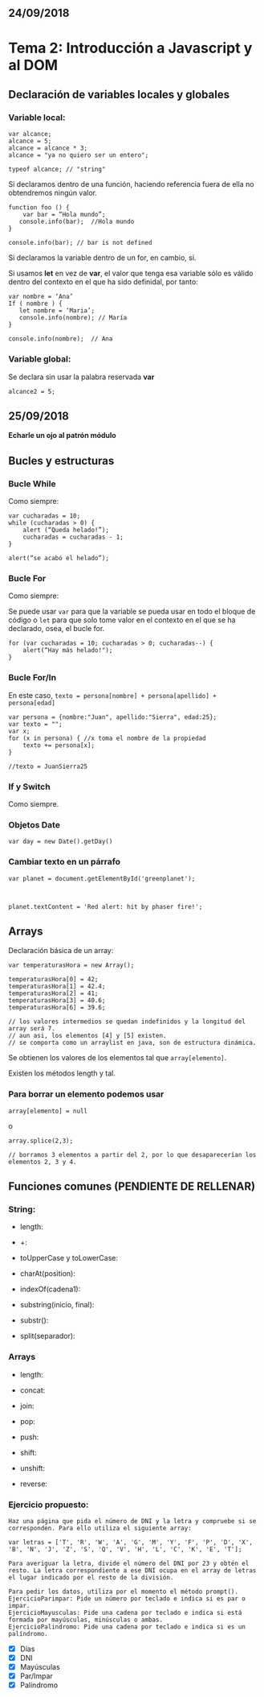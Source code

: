 ## 24/09/2018

# Tema 2: Introducción a Javascript y al DOM

## Declaración de variables locales y globales

### Variable local:

```
var alcance;
alcance = 5;
alcance = alcance * 3;
alcance = "ya no quiero ser un entero"; 

typeof alcance; // "string"
```

Si declaramos dentro de una función, haciendo referencia fuera de ella no obtendremos ningún valor.

```
function foo () {
    var bar = “Hola mundo”;
   console.info(bar);  //Hola mundo
}

console.info(bar); // bar is not defined
```

Si declaramos la variable dentro de un for, en cambio, sí.

Si usamos **let** en vez de **var**, el valor que tenga esa variable sólo es válido dentro del contexto en el que ha sido definidal, por tanto:

```
var nombre = ‘Ana’
If ( nombre ) {
   let nombre = ‘Maria’;
   console.info(nombre); // María
}

console.info(nombre);  // Ana

```

### Variable global:

Se declara sin usar la palabra reservada **var**

```alcance2 = 5;```

## 25/09/2018

**Echarle un ojo al patrón módulo**

## Bucles y estructuras

### Bucle While
Como siempre:

```
var cucharadas = 10; 
while (cucharadas > 0) {
    alert (“Queda helado!”);  
    cucharadas = cucharadas - 1;
}

alert(“se acabó el helado”); 
```

### Bucle For

Como siempre: 

Se puede usar ```var``` para que la variable se pueda usar en todo el bloque de código o ```let``` para que solo tome valor en el contexto en el que se ha declarado, osea, el bucle for. 
```
for (var cucharadas = 10; cucharadas > 0; cucharadas--) {
    alert(“Hay más helado!");
}
```

### Bucle For/In

En este caso, ```texto = persona[nombre] + persona[apellido] + persona[edad]```

```
var persona = {nombre:"Juan", apellido:"Sierra", edad:25};
var texto = "";
var x;
for (x in persona) { //x toma el nombre de la propiedad
    texto += persona[x];
}

//texto = JuanSierra25
```

### If y Switch

Como siempre.

### Objetos Date

```var day = new Date().getDay()```

### Cambiar texto en un párrafo

```
var planet = document.getElementById('greenplanet');



planet.textContent = 'Red alert: hit by phaser fire!';
```

## Arrays

Declaración básica de un array:

```
var temperaturasHora = new Array();

temperaturasHora[0] = 42;
temperaturasHora[1] = 42.4;
temperaturasHora[2] = 41;
temperaturasHora[3] = 40.6;
temperaturasHora[6] = 39.6; 

// los valores intermedios se quedan indefinidos y la longitud del array será 7.
// aun asi, los elementos [4] y [5] existen.
// se comporta como un arraylist en java, son de estructura dinámica.
```

Se obtienen los valores de los elementos tal que ```array[elemento]```.

Existen los métodos length y tal.

### Para **borrar** un elemento podemos usar 

```
array[elemento] = null
```

o

```
array.splice(2,3);

// borramos 3 elementos a partir del 2, por lo que desaparecerían los elementos 2, 3 y 4.
```

## Funciones comunes (PENDIENTE DE RELLENAR)

### String:


- length:

- \+:

- toUpperCase y toLowerCase:

- charAt(position):

- indexOf(cadena1):

- substring(inicio, final):

- substr():

- split(separador):

### Arrays

- length:

- concat:

- join:

- pop:

- push:

- shift:

- unshift:

- reverse:

### Ejercicio propuesto:
```
Haz una página que pida el número de DNI y la letra y compruebe si se corresponden. Para ello utiliza el siguiente array: 

var letras = ['T', 'R', 'W', 'A', 'G', 'M', 'Y', 'F', 'P', 'D', 'X', 'B', 'N', 'J', 'Z', 'S', 'Q', 'V', 'H', 'L', 'C', 'K', 'E', 'T'];

Para averiguar la letra, divide el número del DNI por 23 y obtén el resto. La letra correspondiente a ese DNI ocupa en el array de letras el lugar indicado por el resto de la división.

Para pedir los datos, utiliza por el momento el método prompt().
EjercicioParimpar: Pide un número por teclado e indica si es par o impar.
EjercicioMayusculas: Pide una cadena por teclado e indica si está formada por mayúsculas, minúsculas o ambas.
EjercicioPalindromo: Pide una cadena por teclado e indica si es un palíndromo.
```

- [x] Días
- [x] DNI
- [x] Mayúsculas
- [x] Par/Impar
- [x] Palíndromo
